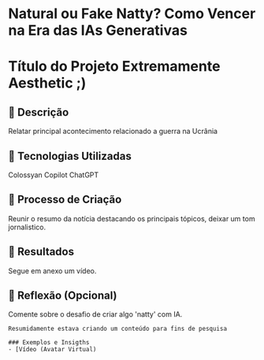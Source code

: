 # Natural ou Fake Natty? Como Vencer na Era das IAs Generativas

# Título do Projeto Extremamente Aesthetic ;)

## 📒 Descrição
Relatar principal acontecimento relacionado a guerra na Ucrânia

## 🤖 Tecnologias Utilizadas
Colossyan
Copilot
ChatGPT

## 🧐 Processo de Criação
Reunir o resumo da notícia destacando os principais tópicos, deixar um tom jornalistico.

## 🚀 Resultados
Segue em anexo um vídeo.

## 💭 Reflexão (Opcional)
Comente sobre o desafio de criar algo 'natty' com IA.
```
Resumidamente estava criando um conteúdo para fins de pesquisa

### Exemplos e Insigths
- [Vídeo (Avatar Virtual)

